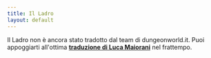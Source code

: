 ```yaml
---
title: Il Ladro
layout: default
---
```

Il Ladro non è ancora stato tradotto dal team di dungeonworld.it. Puoi appoggiarti all'ottima **[traduzione di Luca Maiorani](/pdf/ladro.pdf)** nel frattempo.
